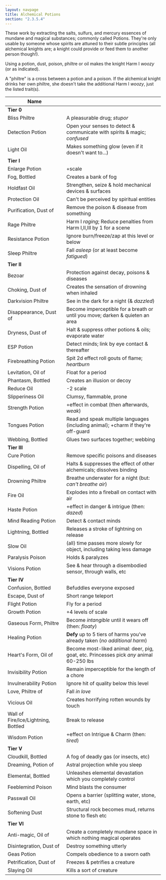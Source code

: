 ```yaml
---
layout: navpage
title: Alchemical Potions
section: "2.3.5.4"
---
```


These work by extracting the salts, sulfurs, and mercury essences of mundane and magical substances; commonly called Potions.
They're only usable by someone whose spirits are attuned to their subtle principles (all alchemical knights are; a knight could provide or feed them to another person though!).

Using a potion, dust, poison, philtre or oil makes the knight Harm I _woozy_ (or as indicated).

A "philtre" is a cross between a potion and a poison. If the alchemical knight drinks her own philtre, she doesn't take the additional Harm I _woozy_, just the listed trait(s).

| Name |   |
|------|---|
| **Tier 0** | |
| Bliss Philtre | A pleasurable drug; _stupor_ |
| Detection Potion | Open your senses to detect & communicate with spirits & magic; _confused_ |
| Light Oil | Makes something glow (even if it doesn't want to...) |
| **Tier I** | |
| Enlarge Potion | +scale |
| Fog, Bottled | Creates a bank of fog |
| Holdfast Oil | Strengthen, seize & hold mechanical devices & surfaces |
| Protection Oil | Can't be perceived by spiritual entities |
| Purification, Dust of | Remove the poison & disease from something |
| Rage Philtre | Harm I _raging_; Reduce penalties from Harm I,II,III by 1 for a scene |
| Resistance Potion | Ignore burn/freeze/zap at this level or below |
| Sleep Philtre | Fall _asleep_ (or at least become _fatigued_) |
| **Tier II** | |
| Bezoar | Protection against decay, poisons & diseases |
| Choking, Dust of | Creates the sensation of drowning when inhaled |
| Darkvision Philtre | See in the dark for a night (& _dazzled_) |
| Disappearance, Dust of | Become imperceptible for a breath or until you move; darken & quieten an area |
| Dryness, Dust of | Halt & suppress other potions & oils; evaporate water |
| ESP Potion | Detect minds; link by eye contact & thereafter |
| Firebreathing Potion | Spit 2d effect roll gouts of flame; _heartburn_ |
| Levitation, Oil of | Float for a period |
| Phantasm, Bottled | Creates an illusion or decoy |
| Reduce Oil | -2 scale |
| Slipperiness Oil | Clumsy, flammable, prone |
| Strength Potion | +effect in combat (then afterwards, _weak_) |
| Tongues Potion | Read and speak multiple languages (including animal); +charm if they're off-guard |
| Webbing, Bottled | Glues two surfaces together; webbing |
| **Tier III** | |
| Cure Potion | Remove specific poisons and diseases |
| Dispelling, Oil of | Halts & suppresses the effect of other alchemicals; dissolves binding |
| Drowning Philtre | Breathe underwater for a night (but: _can't breathe air_)|
| Fire Oil | Explodes into a fireball on contact with air |
| Haste Potion | +effect in danger & intrigue (then: _dazed_) |
| Mind Reading Potion | Detect & contact minds |
| Lightning, Bottled | Releases a stroke of lightning on release |
| Slow Oil | (all) time passes more slowly for object, including taking less damage |
| Paralysis Poison | Holds & paralyzes |
| Visions Potion | See & hear through a disembodied sensor, through walls, etc |
| **Tier IV** | |
| Confusion, Bottled | Befuddles everyone exposed | 
| Escape, Dust of | Short range teleport |
| Flight Potion | Fly for a period |
| Growth Potion | +4 levels of scale |
| Gaseous Form, Philtre | Become _intangible_ until it wears off (then: _floaty_) |
| Healing Potion | **Defy** up to 5 tiers of harms you've already taken (_no additional harm_) |
| Heart's Form, Oil of | Become most-liked animal: deer, pig, goat, etc. Princesses pick _any_ animal 60-250 lbs |
| Invisibility Potion | Remain imperceptible for the length of a chore |
| Invulnerability Potion | Ignore hit of quality below this level |
| Love, Philtre of | Fall _in love_ |
| Vicious Oil | Creates horrifying rotten wounds by touch |
| Wall of Fire/Ice/Lightning, Bottled | Break to release |
| Wisdom Potion | +effect on Intrigue & Charm (then: _tired_) |
| **Tier V** | |
| Cloudkill, Bottled | A fog of deadly gas (or insects, etc) |
| Dreaming, Potion of | Astral projection while you sleep |
| Elemental, Bottled | Unleashes elemental devastation which you completely control |
| Feeblemind Poison | Mind blasts the consumer |
| Passwall Oil | Opens a barrier (splitting water, stone, earth, etc) |
| Softening Dust | Structural rock becomes mud, returns stone to flesh etc |
| **Tier VI** | |
| Anti-magic, Oil of | Create a completely mundane space in which nothing magical operates |
| Disintegration, Dust of | Destroy something utterly |
| Geas Potion | Compels obedience to a sworn oath |
| Petrification, Dust of | Freezes & petrifies a creature |
| Slaying Oil | Kills a sort of creature |
